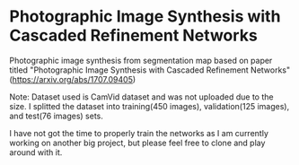 # Photographic Image Synthesis with Cascaded Refinement Networks
Photographic image synthesis from segmentation map based on paper titled "Photographic Image Synthesis with Cascaded Refinement Networks" (https://arxiv.org/abs/1707.09405)

Note: Dataset used is CamVid dataset and was not uploaded due to the size. I splitted the dataset into training(450 images), validation(125 images), and test(76 images) sets.

I have not got the time to properly train the networks as I am currently working on another big project, but please feel free to clone and play around with it.
